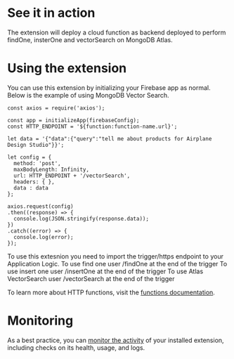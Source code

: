 <!-- 
This file provides your users an overview of how to use your extension after they've installed it. All content is optional, but this is the recommended format. Your users will see the contents of this file in the Firebase console after they install the extension.

Include instructions for using the extension and any important functional details. Also include **detailed descriptions** for any additional post-installation setup required by the user.

Reference values for the extension instance using the ${param:PARAMETER_NAME} or ${function:VARIABLE_NAME} syntax.
Learn more in the docs: https://firebase.google.com/docs/extensions/publishers/user-documentation#reference-in-postinstall

Learn more about writing a POSTINSTALL.md file in the docs:
https://firebase.google.com/docs/extensions/publishers/user-documentation#writing-postinstall
-->

# See it in action

The extension will deploy a cloud function as backend deployed to perform findOne, insterOne and vectorSearch on MongoDB Atlas.

# Using the extension

You can use this extension by initializing your Firebase app as normal. Below is the example of using MongoDB Vector Search.
```
const axios = require('axios');

const app = initializeApp(firebaseConfig);
const HTTP_ENDPOINT = '${function:function-name.url}';

let data = '{"data":{"query":"tell me about products for Airplane Design Studio"}}';

let config = {
  method: 'post',
  maxBodyLength: Infinity,
  url: HTTP_ENDPOINT + '/vectorSearch',
  headers: { },
  data : data
};

axios.request(config)
.then((response) => {
  console.log(JSON.stringify(response.data));
})
.catch((error) => {
  console.log(error);
});
```

To use this extesnion you need to import the trigger/https endpoint to your Application Logic. 
To use find one user /findOne at the end of the trigger
To use insert one user /insertOne at the end of the trigger
To use Atlas VectorSearch user /vectorSearch at the end of the trigger

To learn more about HTTP functions, visit the [functions documentation](https://firebase.google.com/docs/functions/http-events).

<!-- We recommend keeping the following section to explain how to monitor extensions with Firebase -->
# Monitoring

As a best practice, you can [monitor the activity](https://firebase.google.com/docs/extensions/manage-installed-extensions#monitor) of your installed extension, including checks on its health, usage, and logs.
